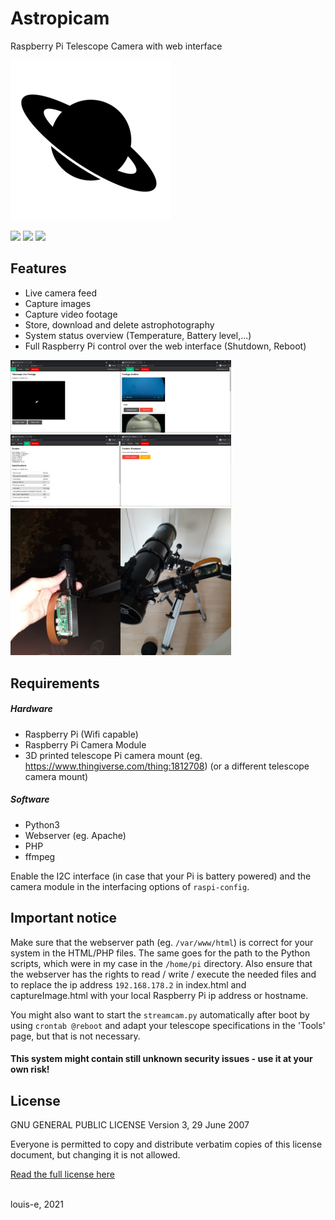 # Astropicam
Raspberry Pi Telescope Camera with web interface

![](https://github.com/louis-e/astropicam/blob/main/readme-assets/icon.png)

![](https://img.shields.io/github/stars/louis-e/astropicam?style=flat-square&label=Stars) ![](https://img.shields.io/github/forks/louis-e/astropicam?style=flat-square&label=Forks) ![](https://img.shields.io/github/followers/louis-e?style=flat-square&label=Followers)

## Features

- Live camera feed
- Capture images
- Capture video footage
- Store, download and delete astrophotography
- System status overview (Temperature, Battery level,...)
- Full Raspberry Pi control over the web interface (Shutdown, Reboot)

<img src="https://github.com/louis-e/astropicam/blob/main/readme-assets/github-astropicam-demo1.png" data-canonical-src="https://github.com/louis-e/astropicam/blob/main/readme-assets/github-astropicam-demo1.png" width="35%" height="35%" /><img src="https://github.com/louis-e/astropicam/blob/main/readme-assets/github-astropicam-demo2.png" data-canonical-src="https://github.com/louis-e/astropicam/blob/main/readme-assets/github-astropicam-demo2.png" width="35%" height="35%" /><img src="https://github.com/louis-e/astropicam/blob/main/readme-assets/github-astropicam-demo3.png" data-canonical-src="https://github.com/louis-e/astropicam/blob/main/readme-assets/github-astropicam-demo3.png" width="35%" height="35%" /><img src="https://github.com/louis-e/astropicam/blob/main/readme-assets/github-astropicam-demo4.png" data-canonical-src="https://github.com/louis-e/astropicam/blob/main/readme-assets/github-astropicam-demo4.png" width="35%" height="35%" /><img src="https://github.com/louis-e/astropicam/blob/main/readme-assets/github-astropicam-cam1.jpeg" data-canonical-src="https://github.com/louis-e/astropicam/blob/main/readme-assets/github-astropicam-cam1.jpeg" width="35%" height="35%" /><img src="https://github.com/louis-e/astropicam/blob/main/readme-assets/github-astropicam-cam2.jpeg" data-canonical-src="https://github.com/louis-e/astropicam/blob/main/readme-assets/github-astropicam-cam2.jpeg" width="35%" height="35%" />


## Requirements
##### Hardware
- Raspberry Pi (Wifi capable)
- Raspberry Pi Camera Module
- 3D printed telescope Pi camera mount (eg. https://www.thingiverse.com/thing:1812708) (or a different telescope camera mount)

##### Software
- Python3
- Webserver (eg. Apache)
- PHP
- ffmpeg

Enable the I2C interface (in case that your Pi is battery powered) and the camera module in the interfacing options of `raspi-config`.

## Important notice
Make sure that the webserver path (eg. `/var/www/html`) is correct for your system in the HTML/PHP files. The same goes for the path to the Python scripts, which were in my case in the `/home/pi` directory.
Also ensure that the webserver has the rights to read / write / execute the needed files and to replace the ip address `192.168.178.2` in index.html and captureImage.html with your local Raspberry Pi ip address or hostname.

You might also want to start the `streamcam.py` automatically after boot by using `crontab @reboot` and adapt your telescope specifications in the 'Tools' page, but that is not necessary.


#### This system might contain still unknown security issues - use it at your own risk!

## License
GNU GENERAL PUBLIC LICENSE
Version 3, 29 June 2007

 Everyone is permitted to copy and distribute verbatim copies
 of this license document, but changing it is not allowed.
 
[Read the full license here](https://github.com/louis-e/astropicam/blob/main/LICENSE)

<br>
louis-e, 2021
